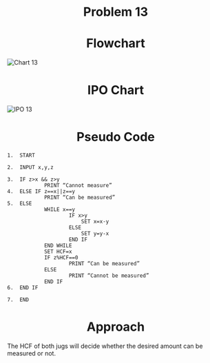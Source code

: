 <h1 align=center> <b>Problem 13</b>


<h1 align=center>Flowchart</h1>

![Chart 13](https://github.com/user-attachments/assets/58ef2703-edf4-43f3-8c66-dda0d9bfd00b)


<h1 align=center>IPO Chart</h1>

![IPO 13](https://github.com/user-attachments/assets/fcc332bf-3e9f-4621-8c92-8452e080252b)


<h1 align=center>Pseudo Code</h1>

```
1.	START 

2.	INPUT x,y,z

3.	IF z>x && z>y
            PRINT “Cannot measure”
4.	ELSE IF z==x||z==y 
            PRINT “Can be measured”
5.	ELSE
            WHILE x==y 
                    IF x>y 
                        SET x=x-y
                    ELSE 
                        SET y=y-x
                    END IF 
            END WHILE 
            SET HCF=x
            IF z%HCF==0
                    PRINT “Can be measured”
            ELSE 
                    PRINT “Cannot be measured”
            END IF 
6.	END IF 

7.	END

```

<h1 align=center>Approach</h1>
The HCF of both jugs will decide whether the desired amount can be measured or not. 
